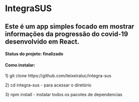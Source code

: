 # IntegraSUS

## Este é um app simples focado em mostrar informações da progressão do covid-19 desenvolvido em React.

<h4>Status do projeto: finalizado</h4>

<h4>Como instalar:</h4>
</p>1) git clone https://github.com/teixeiraluc/integra-sus</p>
<p>2) cd integra-sus - para acessar o diretório</p>
<p>3) npm install - instalar todos os pacotes de dependencias</p>